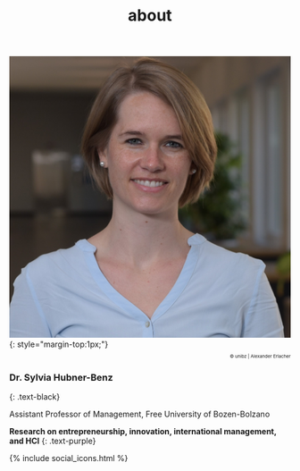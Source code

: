 ﻿---
title: "about"
bg: white
color: black
style: center
---

<img alt="SylviaHubner" src="./img/Sylvia2.JPG" class="img-me">
{: style="margin-top:1px;"}

<p style="font-size:8px;text-align:right; "> © unibz | Alexander Erlacher </p>

### **Dr. Sylvia Hubner-Benz**
{: .text-black}

Assistant Professor of Management, Free University of Bozen-Bolzano 



**Research on entrepreneurship, innovation, international management, and HCI**
{: .text-purple}

{% include social_icons.html %}




